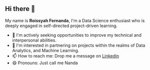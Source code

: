 ## Hi there 👋

My name is **Roissyah Fernanda**, I'm a Data Science enthusiast who is deeply engaged in self-directed project-driven learning. 

- 🌱 I'm actively seeking opportunities to improve my technical and interpersonal abilities.
- 👯 I'm interested in partnering on projects within the realms of Data Analytics, and Machine Learning.
- 📫 How to reach me: Drop me a message on [Linkedin](https://www.linkedin.com/in/roissyahfernanda/)
- 😄 Pronouns: Just call me Nanda
